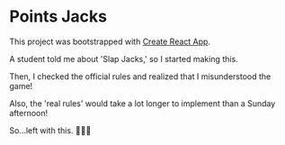 # Points Jacks

This project was bootstrapped with [Create React App](https://github.com/facebook/create-react-app).

A student told me about 'Slap Jacks,' so I started making this.

Then, I checked the official rules and realized that I misunderstood the game!

Also, the 'real rules' would take a lot longer to implement than a Sunday afternoon!

So...left with this. 🤷🏽‍♂️
